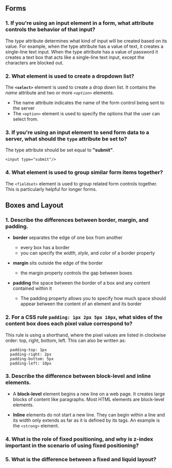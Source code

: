 ## Forms

### 1. If you're using an input element in a form, what attribute controls the behavior of that input?

The _type_ attribute determines what kind of input will be created based on its value. For example, when the type attribute has a value of text, it creates a single-line text input. When the type attribute has a value of password it creates a text box that acts like a single-line text input, except the characters are blocked out.

### 2. What element is used to create a dropdown list?

The **`<select>`** element is used to create a drop down list. It contains the _name_ attribute and two or more _`<option>`_ elements.
  * The name attribute indicates the name of the form control being sent to the server
  * The `<option>` element is used to specify the options that the user can select from.

### 3. If you're using an input element to send form data to a server, what should the `type` attribute be set to?

The type attribute should be set equal to **"submit"**.

`<input type="submit"/>`

### 4. What element is used to group similar form items together?

The `<fieldset>` element is used to group related form controls together. This is particularly helpful for longer forms.

## Boxes and Layout

### 1. Describe the differences between border, margin, and padding.

* **border** separates the edge of one box from another
  * every box has a border
  * you can specify the _width_, _style_, and _color_ of a border property


* **margin** sits outside the edge of the border
  * the margin property controls the gap between boxes


* **padding** the space between the border of a box and any content contained within it
  * The padding property allows you to specify how much space should appear between the content of an element and its border

### 2. For a CSS rule `padding: 1px 2px 5px 10px`, what sides of the content box does each pixel value correspond to?

This rule is using a shorthand, where the pixel values are listed in clockwise order: top, right, bottom, left. This can also be written as:

      padding-top: 1px
      padding-right: 2px
      padding-bottom: 5px
      padding-left: 10px


### 3. Describe the difference between block-level and inline elements.

* A **block-level** element begins a new line on a web page. It creates large blocks of content like paragraphs. Most HTML elements are block-level elements.

* **Inline** elements do not start a new line. They can begin within a line and its width only extends as far as it is defined by its tags. An example is the `<strong>` element. 

### 4. What is the role of fixed positioning, and why is z-index important in the scenario of using fixed positioning?

### 5. What is the difference between a fixed and liquid layout?                                
